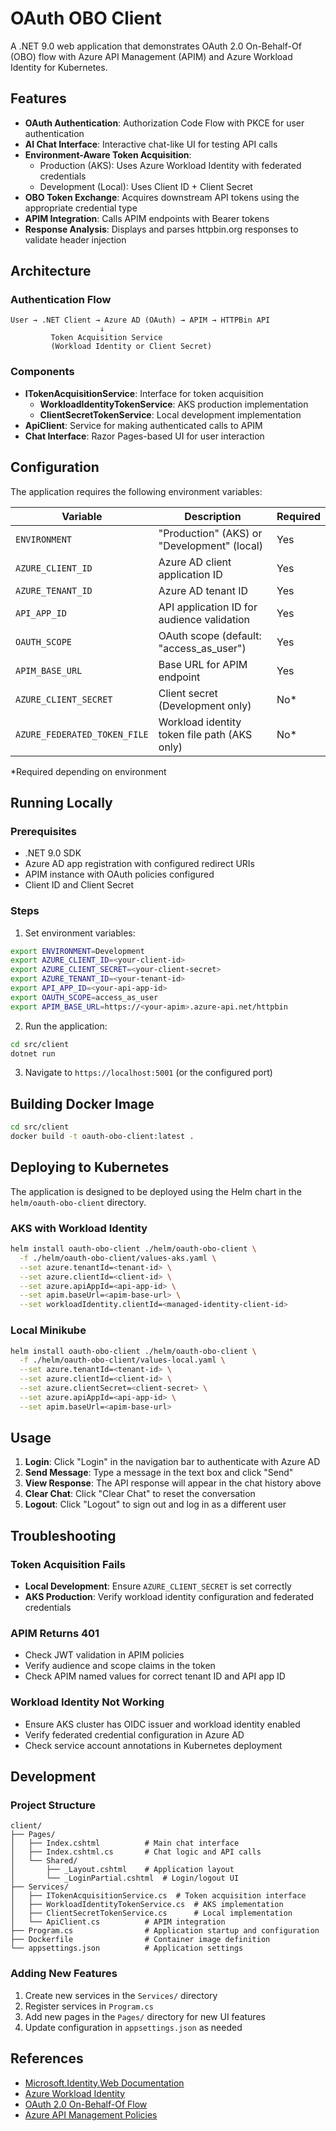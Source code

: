 # OAuth OBO Client

A .NET 9.0 web application that demonstrates OAuth 2.0 On-Behalf-Of (OBO) flow with Azure API Management (APIM) and Azure Workload Identity for Kubernetes.

## Features

- **OAuth Authentication**: Authorization Code Flow with PKCE for user authentication
- **AI Chat Interface**: Interactive chat-like UI for testing API calls
- **Environment-Aware Token Acquisition**: 
  - Production (AKS): Uses Azure Workload Identity with federated credentials
  - Development (Local): Uses Client ID + Client Secret
- **OBO Token Exchange**: Acquires downstream API tokens using the appropriate credential type
- **APIM Integration**: Calls APIM endpoints with Bearer tokens
- **Response Analysis**: Displays and parses httpbin.org responses to validate header injection

## Architecture

### Authentication Flow

```
User → .NET Client → Azure AD (OAuth) → APIM → HTTPBin API
                    ↓
         Token Acquisition Service
         (Workload Identity or Client Secret)
```

### Components

- **ITokenAcquisitionService**: Interface for token acquisition
  - **WorkloadIdentityTokenService**: AKS production implementation
  - **ClientSecretTokenService**: Local development implementation
- **ApiClient**: Service for making authenticated calls to APIM
- **Chat Interface**: Razor Pages-based UI for user interaction

## Configuration

The application requires the following environment variables:

| Variable | Description | Required |
|----------|-------------|----------|
| `ENVIRONMENT` | "Production" (AKS) or "Development" (local) | Yes |
| `AZURE_CLIENT_ID` | Azure AD client application ID | Yes |
| `AZURE_TENANT_ID` | Azure AD tenant ID | Yes |
| `API_APP_ID` | API application ID for audience validation | Yes |
| `OAUTH_SCOPE` | OAuth scope (default: "access_as_user") | Yes |
| `APIM_BASE_URL` | Base URL for APIM endpoint | Yes |
| `AZURE_CLIENT_SECRET` | Client secret (Development only) | No* |
| `AZURE_FEDERATED_TOKEN_FILE` | Workload identity token file path (AKS only) | No* |

*Required depending on environment

## Running Locally

### Prerequisites

- .NET 9.0 SDK
- Azure AD app registration with configured redirect URIs
- APIM instance with OAuth policies configured
- Client ID and Client Secret

### Steps

1. Set environment variables:
```bash
export ENVIRONMENT=Development
export AZURE_CLIENT_ID=<your-client-id>
export AZURE_CLIENT_SECRET=<your-client-secret>
export AZURE_TENANT_ID=<your-tenant-id>
export API_APP_ID=<your-api-app-id>
export OAUTH_SCOPE=access_as_user
export APIM_BASE_URL=https://<your-apim>.azure-api.net/httpbin
```

2. Run the application:
```bash
cd src/client
dotnet run
```

3. Navigate to `https://localhost:5001` (or the configured port)

## Building Docker Image

```bash
cd src/client
docker build -t oauth-obo-client:latest .
```

## Deploying to Kubernetes

The application is designed to be deployed using the Helm chart in the `helm/oauth-obo-client` directory.

### AKS with Workload Identity

```bash
helm install oauth-obo-client ./helm/oauth-obo-client \
  -f ./helm/oauth-obo-client/values-aks.yaml \
  --set azure.tenantId=<tenant-id> \
  --set azure.clientId=<client-id> \
  --set azure.apiAppId=<api-app-id> \
  --set apim.baseUrl=<apim-base-url> \
  --set workloadIdentity.clientId=<managed-identity-client-id>
```

### Local Minikube

```bash
helm install oauth-obo-client ./helm/oauth-obo-client \
  -f ./helm/oauth-obo-client/values-local.yaml \
  --set azure.tenantId=<tenant-id> \
  --set azure.clientId=<client-id> \
  --set azure.clientSecret=<client-secret> \
  --set azure.apiAppId=<api-app-id> \
  --set apim.baseUrl=<apim-base-url>
```

## Usage

1. **Login**: Click "Login" in the navigation bar to authenticate with Azure AD
2. **Send Message**: Type a message in the text box and click "Send"
3. **View Response**: The API response will appear in the chat history above
4. **Clear Chat**: Click "Clear Chat" to reset the conversation
5. **Logout**: Click "Logout" to sign out and log in as a different user

## Troubleshooting

### Token Acquisition Fails

- **Local Development**: Ensure `AZURE_CLIENT_SECRET` is set correctly
- **AKS Production**: Verify workload identity configuration and federated credentials

### APIM Returns 401

- Check JWT validation in APIM policies
- Verify audience and scope claims in the token
- Check APIM named values for correct tenant ID and API app ID

### Workload Identity Not Working

- Ensure AKS cluster has OIDC issuer and workload identity enabled
- Verify federated credential configuration in Azure AD
- Check service account annotations in Kubernetes deployment

## Development

### Project Structure

```
client/
├── Pages/
│   ├── Index.cshtml          # Main chat interface
│   ├── Index.cshtml.cs       # Chat logic and API calls
│   └── Shared/
│       ├── _Layout.cshtml    # Application layout
│       └── _LoginPartial.cshtml  # Login/logout UI
├── Services/
│   ├── ITokenAcquisitionService.cs  # Token acquisition interface
│   ├── WorkloadIdentityTokenService.cs  # AKS implementation
│   ├── ClientSecretTokenService.cs      # Local implementation
│   └── ApiClient.cs          # APIM integration
├── Program.cs                # Application startup and configuration
├── Dockerfile                # Container image definition
└── appsettings.json          # Application settings
```

### Adding New Features

1. Create new services in the `Services/` directory
2. Register services in `Program.cs`
3. Add new pages in the `Pages/` directory for new UI features
4. Update configuration in `appsettings.json` as needed

## References

- [Microsoft.Identity.Web Documentation](https://learn.microsoft.com/en-us/azure/active-directory/develop/microsoft-identity-web)
- [Azure Workload Identity](https://azure.github.io/azure-workload-identity/)
- [OAuth 2.0 On-Behalf-Of Flow](https://learn.microsoft.com/en-us/azure/active-directory/develop/v2-oauth2-on-behalf-of-flow)
- [Azure API Management Policies](https://learn.microsoft.com/en-us/azure/api-management/api-management-policies)
